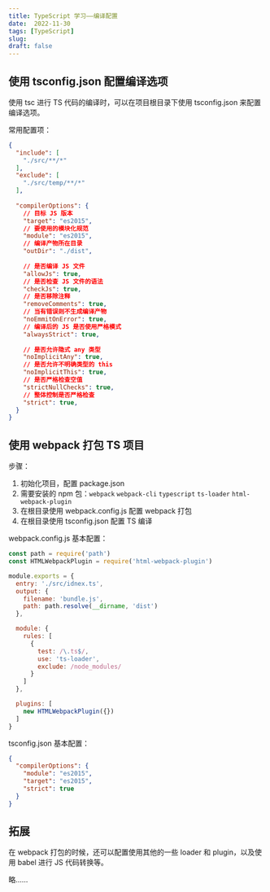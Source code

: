 ```yaml
---
title: TypeScript 学习——编译配置
date:  2022-11-30
tags: [TypeScript]
slug: 
draft: false
---
```


## 使用 tsconfig.json 配置编译选项

使用 tsc 进行 TS 代码的编译时，可以在项目根目录下使用 tsconfig.json 来配置编译选项。

常用配置项：

```json
{
  "include": [
    "./src/**/*"
  ],
  "exclude": [
    "./src/temp/**/*"
  ],
  
  "compilerOptions": {
    // 目标 JS 版本
    "target": "es2015",
    // 要使用的模块化规范
    "module": "es2015",
    // 编译产物所在目录
    "outDir": "./dist",
    
    // 是否编译 JS 文件
    "allowJs": true,
    // 是否检查 JS 文件的语法
    "checkJs": true,
    // 是否移除注释
    "removeComments": true,
    // 当有错误则不生成编译产物
    "noEmmitOnError": true,
    // 编译后的 JS 是否使用严格模式
    "alwaysStrict": true,
    
    // 是否允许隐式 any 类型
    "noImplicitAny": true,
    // 是否允许不明确类型的 this
    "noImplicitThis": true,
    // 是否严格检查空值
    "strictNullChecks": true,
    // 整体控制是否严格检查
    "strict": true,
  }
}
```

## 使用 webpack 打包 TS 项目

步骤：

1. 初始化项目，配置 package.json
2. 需要安装的 npm 包：`webpack` `webpack-cli` `typescript` `ts-loader` `html-webpack-plugin`
3. 在根目录使用 webpack.config.js 配置 webpack 打包
4. 在根目录使用 tsconfig.json 配置 TS 编译

webpack.config.js 基本配置：

```js
const path = require('path')
const HTMLWebpackPlugin = require('html-webpack-plugin')

module.exports = {
  entry: './src/idnex.ts',
  output: {
    filename: 'bundle.js',
    path: path.resolve(__dirname, 'dist')
  },

  module: {
    rules: [
      {
        test: /\.ts$/,
        use: 'ts-loader',
        exclude: /node_modules/
      }
    ]
  },

  plugins: [
    new HTMLWebpackPlugin({})
  ]
}
```

tsconfig.json 基本配置：

```json
{
  "compilerOptions": {
    "module": "es2015",
    "target": "es2015",
    "strict": true
  }
}
```

## 拓展

在 webpack 打包的时候，还可以配置使用其他的一些 loader 和 plugin，以及使用 babel 进行 JS 代码转换等。

略……